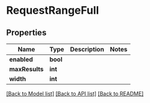 # RequestRangeFull

## Properties
Name | Type | Description | Notes
------------ | ------------- | ------------- | -------------
**enabled** | **bool** |  | 
**maxResults** | **int** |  | 
**width** | **int** |  | 

[[Back to Model list]](../README.md#documentation-for-models) [[Back to API list]](../README.md#documentation-for-api-endpoints) [[Back to README]](../README.md)


